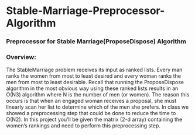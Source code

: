 # Stable-Marriage-Preprocessor-Algorithm
### Preprocessor for Stable Marriage(ProposeDispose) Algorithm

### Overview: 
The StableMarriage problem receives its input as ranked lists. Every man ranks the women from most to least desired and every woman ranks the men from most to least desirable. Recall that running the ProposeDispose algorithm in the most obvious way using these ranked lists results in an O(N3) algorithm where N is the number of men (or women). The reason this occurs is that when an engaged woman receives a proposal, she must linearly scan her list to determine which of the men she prefers. In class we showed a preprocessing step that could be done to reduce the time to O(N2). In this project you’ll be given the matrix (2-d array) containing the women’s rankings and need to perform this preprocessing step.
